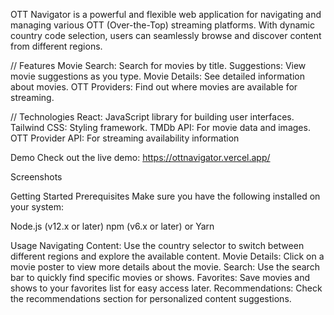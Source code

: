 OTT Navigator is a powerful and flexible web application for navigating and managing various OTT (Over-the-Top) streaming platforms. With dynamic country code selection, users can seamlessly browse and discover content from different regions.

// Features
Movie Search: Search for movies by title.
Suggestions: View movie suggestions as you type.
Movie Details: See detailed information about movies.
OTT Providers: Find out where movies are available for streaming.

// Technologies
React: JavaScript library for building user interfaces.
Tailwind CSS: Styling framework.
TMDb API: For movie data and images.
OTT Provider API: For streaming availability information

Demo
Check out the live demo: https://ottnavigator.vercel.app/

Screenshots

Getting Started
Prerequisites
Make sure you have the following installed on your system:

Node.js (v12.x or later)
npm (v6.x or later) or Yarn

Usage
Navigating Content: Use the country selector to switch between different regions and explore the available content.
Movie Details: Click on a movie poster to view more details about the movie.
Search: Use the search bar to quickly find specific movies or shows.
Favorites: Save movies and shows to your favorites list for easy access later.
Recommendations: Check the recommendations section for personalized content suggestions.
